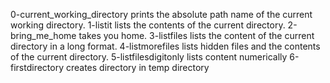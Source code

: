 0-current_working_directory prints the absolute path name of the current working directory.
1-listit lists the contents of the current directory.
2-bring_me_home takes you home.
3-listfiles lists the content of the current directory in a long format.
4-listmorefiles lists hidden files and the contents of the current directory.
5-listfilesdigitonly lists content numerically
6-firstdirectory creates directory in temp directory 
